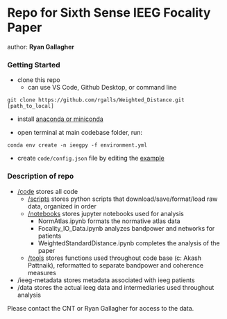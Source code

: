 # Repo for Sixth Sense IEEG Focality Paper
author: **Ryan Gallagher**

### Getting Started
- clone this repo
  - can use VS Code, Github Desktop, or command line
```
git clone https://github.com/rgalls/Weighted_Distance.git [path_to_local]
```
- install [anaconda or miniconda](https://www.anaconda.com/download)

- open terminal at main codebase folder, run:
```
conda env create -n ieegpy -f environment.yml
```
- create ```code/config.json``` file by editing the [example](code/config-example.json)

### Description of repo
- [/code](/code) stores all code
  - [/scripts](/code/scripts) stores python scripts that download/save/format/load raw data, organized in order
  - [/notebooks](/code/notebooks) stores jupyter notebooks used for analysis
    - NormAtlas.ipynb formats the normative atlas data
    - Focality_IO_Data.ipynb analyzes bandpower and networks for patients
    - WeightedStandardDistance.ipynb completes the analysis of the paper
  - [/tools](/code/tools) stores functions used throughout code base (c: Akash Pattnaik), reformatted to separate bandpower and coherence measures
- /ieeg-metadata stores metadata associated with ieeg patients
- /data stores the actual ieeg data and intermediaries used throughout analysis

Please contact the CNT or Ryan Gallagher for access to the data.